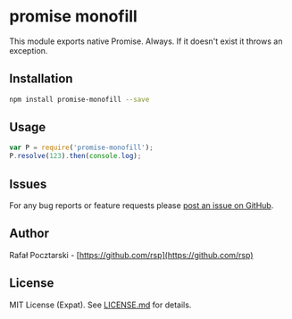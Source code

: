 promise monofill
=
This module exports native Promise. Always.
If it doesn't exist it throws an exception.

Installation
------------
```sh
npm install promise-monofill --save
```

Usage
-----
```js
var P = require('promise-monofill');
P.resolve(123).then(console.log);
```

Issues
------
For any bug reports or feature requests please
[post an issue on GitHub](https://github.com/rsp/node-promise-monofill/issues).

Author
------
Rafał Pocztarski - [https://github.com/rsp](https://github.com/rsp)

License
-------
MIT License (Expat). See [LICENSE.md](LICENSE.md) for details.

